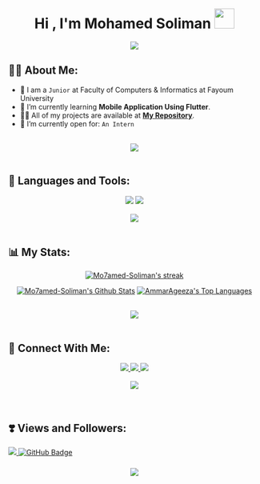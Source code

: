 <h1 align="center">Hi , I'm Mohamed Soliman <img src="https://media.giphy.com/media/hvRJCLFzcasrR4ia7z/giphy.gif" width="40"></h1>

<p align="center">
  <a href="https://github.com/DenverCoder1/readme-typing-svg"><img src="https://readme-typing-svg.herokuapp.com?lines=Computer+Science+Student;Mobile+Application+Developer;Always%20learning%20new%20things&center=true&width=500&height=50"></a>
</p>


 

## 🙋‍♂️ About Me:
- :school: I am a `Junior` at Faculty of Computers & Informatics at Fayoum University
- 🌱 I’m currently learning **Mobile Application Using Flutter**.
- 👨‍💻 All of my projects are available at **[My Repository](https://github.com/Mo7amed-Soliman?tab=repositories)**.
- :thinking: I’m currently open for: `An Intern`

<br>
<div align="center">
    <img src="https://user-images.githubusercontent.com/73097560/115834477-dbab4500-a447-11eb-908a-139a6edaec5c.gif" />
</div>
<br>

## 🚀 Languages and Tools:
<div align="center">
    <img src="https://skillicons.dev/icons?i=flutter,dart,firebase,cpp" />
    <img src="https://skillicons.dev/icons?i=github,androidstudio,vscode,figma,postman" /><br>
</div>
 
<br>
<div align="center">
    <img src="https://user-images.githubusercontent.com/73097560/115834477-dbab4500-a447-11eb-908a-139a6edaec5c.gif" />
</div>
<br>

## 📊 My Stats:
<p align="center">
    <a href="https://github.com/Mo7amed-Soliman/github-readme-streak-stats">
        <img title="🔥 Get streak stats for your profile at git.io/streak-stats" alt="Mo7amed-Soliman's streak" src="https://github-readme-streak-stats.herokuapp.com/?user=Mo7amed-Soliman&theme=black-ice&hide_border=true&stroke=0000&background=060A0CD0"/>
    </a>
</p>
<p align="center">
<a href="https://github.com/Mo7amed-Soliman/github-readme-stats"><img alt="Mo7amed-Soliman's Github Stats" src="https://github-readme-stats.vercel.app/api?username=Mo7amed-Soliman&show_icons=true&count_private=true&theme=react&hide_border=true&bg_color=0D1117" /></a>
<a href="https://github.com/Mo7amed-Soliman/github-readme-stats"><img alt="AmmarAgeeza's Top Languages" src="https://github-readme-stats.vercel.app/api/top-langs/?username=Mo7amed-Soliman&langs_count=8&count_private=true&layout=compact&theme=react&hide_border=true&bg_color=0D1117" /></a>
</p>

<br>
<div align="center">
    <img src="https://user-images.githubusercontent.com/73097560/115834477-dbab4500-a447-11eb-908a-139a6edaec5c.gif" />
</div>
<br>


 ## 🤝 Connect With Me:
<div align="center">
    <a href="https://www.linkedin.com/in/mohamed-soliman-83a61b268/" target="_blank">
        <img src="https://img.shields.io/badge/LinkedIn-0077B5?style=for-the-badge&logo=linkedin&logoColor=white" target="_blank" />
    </a>

  <a href="mailto:ms3196@fayoum.edu.eg">
    <img src="https://img.shields.io/badge/Gmail-333333?style=for-the-badge&logo=gmail&logoColor=red" />
  <a href="https://leetcode.com/Mo7amed_Soliman/">
        <img src="https://img.shields.io/badge/LeetCode-000000?logo=leetcode&logoColor=#FFBF66&style=flat-square" />
    </a>
    
</div>

<br>
<div align="center">
    <img src="https://user-images.githubusercontent.com/73097560/115834477-dbab4500-a447-11eb-908a-139a6edaec5c.gif" />
</div>
<br>


<br>

## ❣️ Views and Followers:

<a href="https://github.com/AmmarAgeeza/github-profile-views-counter">
    <img src="https://komarev.com/ghpvc/?username=Mo7amed-Soliman">
</a>
<a href="https://github.com/Mo7amed-Soliman?tab=followers"><img src="https://img.shields.io/github/followers/Mo7amed-Soliman?label=Followers&style=social" alt="GitHub Badge"></a>
<h3 align="center">
    <img src="https://readme-typing-svg.herokuapp.com/?font=Righteous&size=25&center=true&vCenter=true&width=500&height=70&duration=4000&lines=Thanks+for+visiting!+❤️;+Shoot+me+a+message+on+Linkedin!;I'm+Long+Life+Learner">
</h3>

<br/>
